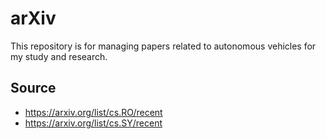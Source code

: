 # arXiv

This repository is for managing papers related to autonomous vehicles for my study and research.

## Source

- https://arxiv.org/list/cs.RO/recent
- https://arxiv.org/list/cs.SY/recent
